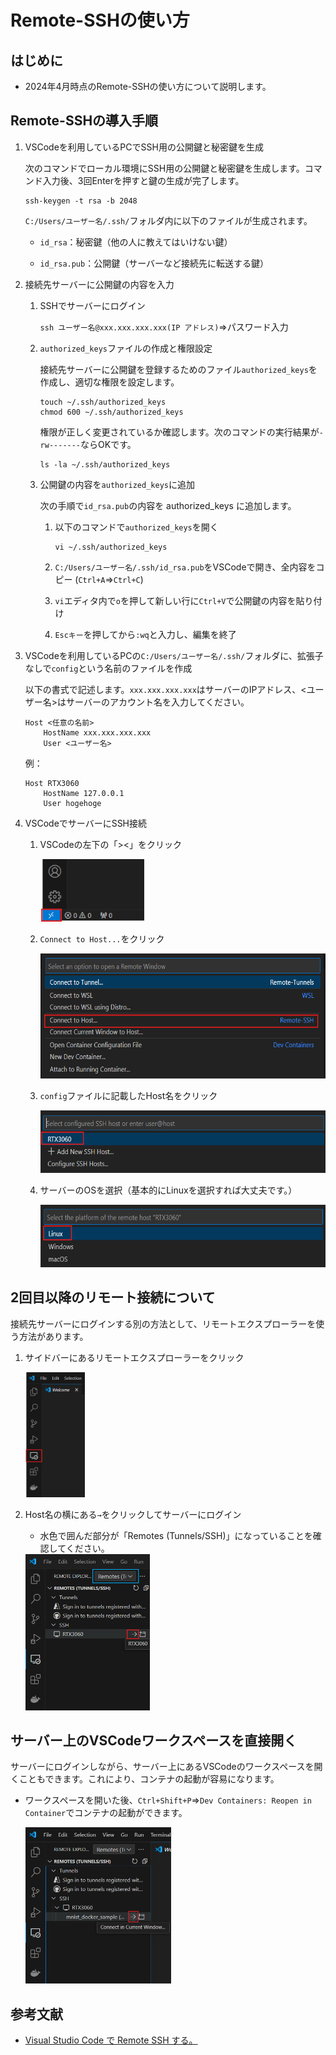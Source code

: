 # Remote-SSHの使い方

## はじめに

- 2024年4月時点のRemote-SSHの使い方について説明します。

## Remote-SSHの導入手順

1. VSCodeを利用しているPCでSSH用の公開鍵と秘密鍵を生成

    次のコマンドでローカル環境にSSH用の公開鍵と秘密鍵を生成します。コマンド入力後、3回Enterを押すと鍵の生成が完了します。
    
    ```
    ssh-keygen -t rsa -b 2048
    ```

    `C:/Users/ユーザー名/.ssh/`フォルダ内に以下のファイルが生成されます。
    
    - `id_rsa`：秘密鍵（他の人に教えてはいけない鍵）

    - `id_rsa.pub`：公開鍵（サーバーなど接続先に転送する鍵）

2. 接続先サーバーに公開鍵の内容を入力

    1. SSHでサーバーにログイン
    
        `ssh ユーザー名@xxx.xxx.xxx.xxx(IP アドレス)`=>パスワード入力

    2. `authorized_keys`ファイルの作成と権限設定

        接続先サーバーに公開鍵を登録するためのファイル`authorized_keys`を作成し、適切な権限を設定します。

        ```
        touch ~/.ssh/authorized_keys
        chmod 600 ~/.ssh/authorized_keys
        ```

        権限が正しく変更されているか確認します。次のコマンドの実行結果が`-rw-------`ならOKです。

        ```
        ls -la ~/.ssh/authorized_keys
        ```

    3. 公開鍵の内容を`authorized_keys`に追加

        次の手順で`id_rsa.pub`の内容を authorized_keys に追加します。

        1. 以下のコマンドで`authorized_keys`を開く

            ```
            vi ~/.ssh/authorized_keys
            ```

        2. `C:/Users/ユーザー名/.ssh/id_rsa.pub`をVSCodeで開き、全内容をコピー (`Ctrl+A`=>`Ctrl+C`)

        3. `vi`エディタ内で`o`を押して新しい行に`Ctrl+V`で公開鍵の内容を貼り付け

        4. `Escキー`を押してから`:wq`と入力し、編集を終了


3. VSCodeを利用しているPCの`C:/Users/ユーザー名/.ssh/`フォルダに、拡張子なしで`config`という名前のファイルを作成

    以下の書式で記述します。`xxx.xxx.xxx.xxx`はサーバーのIPアドレス、<ユーザー名>はサーバーのアカウント名を入力してください。

    ```
    Host <任意の名前>
        HostName xxx.xxx.xxx.xxx
        User <ユーザー名>
    ```

    例：

    ```
    Host RTX3060
        HostName 127.0.0.1
        User hogehoge
    ```

4. VSCodeでサーバーにSSH接続

    1. VSCodeの左下の「><」をクリック

        <img src="../images/Remote_icon.png" alt="Click-RemoteIcon" height="100" />

    2. `Connect to Host...`をクリック

        <img src="../images/ConnectToHost.png" alt="Click-Connect" height="200" />

    3. `config`ファイルに記載したHost名をクリック

        <img src="../images/RemoteHostName.png" alt="Click-Host" height="100" />

    4. サーバーのOSを選択（基本的にLinuxを選択すれば大丈夫です。）

        <img src="../images/SelectOS.png" alt="select-OS" height="100" />

## 2回目以降のリモート接続について

接続先サーバーにログインする別の方法として、リモートエクスプローラーを使う方法があります。

1. サイドバーにあるリモートエクスプローラーをクリック

   <img src="../images/RemoteExplorer.png" height="200" />

2. Host名の横にある`→`をクリックしてサーバーにログイン

    - 水色で囲んだ部分が「Remotes (Tunnels/SSH)」になっていることを確認してください。

   <img src="../images/login.png" height="250" />

## サーバー上のVSCodeワークスペースを直接開く

サーバーにログインしながら、サーバー上にあるVSCodeのワークスペースを開くこともできます。これにより、コンテナの起動が容易になります。

- ワークスペースを開いた後、`Ctrl+Shift+P`=>`Dev Containers: Reopen in Container`でコンテナの起動ができます。

    <img src="../images/OpenWorkspace.png" height="250" />

## 参考文献

- [Visual Studio Code で Remote SSH する。](https://qiita.com/nlog2n2/items/1d1358f6913249f3e186)
